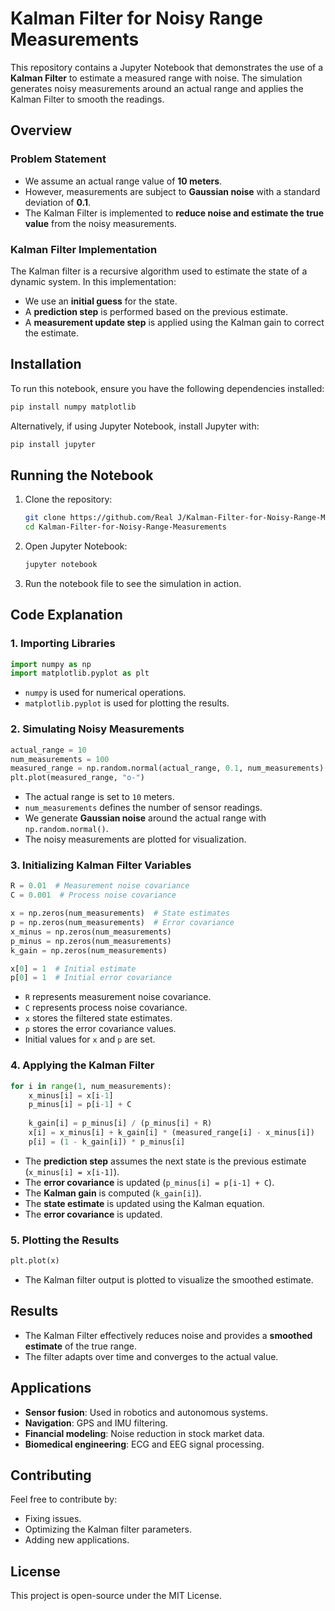# Kalman Filter for Noisy Range Measurements

This repository contains a Jupyter Notebook that demonstrates the use of a **Kalman Filter** to estimate a measured range with noise. The simulation generates noisy measurements around an actual range and applies the Kalman Filter to smooth the readings.

## Overview

### Problem Statement
- We assume an actual range value of **10 meters**.
- However, measurements are subject to **Gaussian noise** with a standard deviation of **0.1**.
- The Kalman Filter is implemented to **reduce noise and estimate the true value** from the noisy measurements.

### Kalman Filter Implementation
The Kalman filter is a recursive algorithm used to estimate the state of a dynamic system. In this implementation:
- We use an **initial guess** for the state.
- A **prediction step** is performed based on the previous estimate.
- A **measurement update step** is applied using the Kalman gain to correct the estimate.

## Installation
To run this notebook, ensure you have the following dependencies installed:

```bash
pip install numpy matplotlib
```

Alternatively, if using Jupyter Notebook, install Jupyter with:

```bash
pip install jupyter
```

## Running the Notebook
1. Clone the repository:
   ```bash
   git clone https://github.com/Real J/Kalman-Filter-for-Noisy-Range-Measurements.git
   cd Kalman-Filter-for-Noisy-Range-Measurements
   ```
2. Open Jupyter Notebook:
   ```bash
   jupyter notebook
   ```
3. Run the notebook file to see the simulation in action.

## Code Explanation

### 1. Importing Libraries
```python
import numpy as np
import matplotlib.pyplot as plt
```
- `numpy` is used for numerical operations.
- `matplotlib.pyplot` is used for plotting the results.

### 2. Simulating Noisy Measurements
```python
actual_range = 10
num_measurements = 100
measured_range = np.random.normal(actual_range, 0.1, num_measurements)
plt.plot(measured_range, "o-")
```
- The actual range is set to `10` meters.
- `num_measurements` defines the number of sensor readings.
- We generate **Gaussian noise** around the actual range with `np.random.normal()`.
- The noisy measurements are plotted for visualization.

### 3. Initializing Kalman Filter Variables
```python
R = 0.01  # Measurement noise covariance
C = 0.001  # Process noise covariance

x = np.zeros(num_measurements)  # State estimates
p = np.zeros(num_measurements)  # Error covariance
x_minus = np.zeros(num_measurements)
p_minus = np.zeros(num_measurements)
k_gain = np.zeros(num_measurements)

x[0] = 1  # Initial estimate
p[0] = 1  # Initial error covariance
```
- `R` represents measurement noise covariance.
- `C` represents process noise covariance.
- `x` stores the filtered state estimates.
- `p` stores the error covariance values.
- Initial values for `x` and `p` are set.

### 4. Applying the Kalman Filter
```python
for i in range(1, num_measurements):
    x_minus[i] = x[i-1]
    p_minus[i] = p[i-1] + C
    
    k_gain[i] = p_minus[i] / (p_minus[i] + R)
    x[i] = x_minus[i] + k_gain[i] * (measured_range[i] - x_minus[i])
    p[i] = (1 - k_gain[i]) * p_minus[i]
```
- The **prediction step** assumes the next state is the previous estimate (`x_minus[i] = x[i-1]`).
- The **error covariance** is updated (`p_minus[i] = p[i-1] + C`).
- The **Kalman gain** is computed (`k_gain[i]`).
- The **state estimate** is updated using the Kalman equation.
- The **error covariance** is updated.

### 5. Plotting the Results
```python
plt.plot(x)
```
- The Kalman filter output is plotted to visualize the smoothed estimate.

## Results
- The Kalman Filter effectively reduces noise and provides a **smoothed estimate** of the true range.
- The filter adapts over time and converges to the actual value.

## Applications
- **Sensor fusion**: Used in robotics and autonomous systems.
- **Navigation**: GPS and IMU filtering.
- **Financial modeling**: Noise reduction in stock market data.
- **Biomedical engineering**: ECG and EEG signal processing.

## Contributing
Feel free to contribute by:
- Fixing issues.
- Optimizing the Kalman filter parameters.
- Adding new applications.

## License
This project is open-source under the MIT License.

